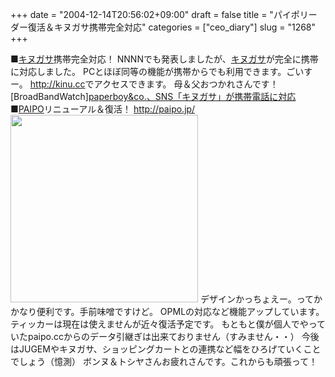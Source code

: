 +++
date = "2004-12-14T20:56:02+09:00"
draft = false
title = "パイポリーダー復活＆キヌガサ携帯完全対応"
categories = ["ceo_diary"]
slug = "1268"
+++

■<a href="http://kinugasa.cc" target="_blank">キヌガサ</a>携帯完全対応！
NNNNでも発表しましたが、<a href="http://kinugasa.cc" target="_blank">キヌガサ</a>が完全に携帯に対応しました。
PCとほぼ同等の機能が携帯からでも利用できます。ごいすー。
<a href="http://kinu.cc" target="_blank">http://kinu.cc</a>でアクセスできます。
母＆父おつかれさんです！
[BroadBandWatch]<a href="http://bb.watch.impress.co.jp/cda/news/7830.html" target="_blank">paperboy&co.、SNS「キヌガサ」が携帯電話に対応</a>
■<a href="http://paipo.jp" target="_blank">PAIPO</a>リニューアル＆復活！
<a href="http://paipo.jp/" target="_blank">http://paipo.jp/
<img src="http://ieiriblog.jugem.jp/?image=4081" width="300" alt="" class="pict" /></a>
デザインかっちょえー。ってかかなり便利です。手前味噌ですけど。
OPMLの対応など機能アップしています。ティッカーは現在は使えませんが近々復活予定です。
もともと僕が個人でやっていたpaipo.ccからのデータ引継ぎは出来ておりません（すみません・・）
今後はJUGEMやキヌガサ、ショッピングカートとの連携など幅をひろげていくことでしょう（憶測）
ボンヌ＆トシヤさんお疲れさんです。これからも頑張って！
